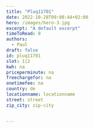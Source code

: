 ```yaml
---
title: "Pluq11701"
date: 2022-10-28T09:08:44+02:00
hero: /images/hero-3.jpg
excerpt: "A default excerpt"
timeToRead: 0
authors:
  - Paul
draft: false
id: pluq11701
slot: 1|2
kwh: na
priceperminute: na
freechargefor: na
onetimefee: na
country: de
locationname: locationname
street: street
zip_city: zip-city


---
```

